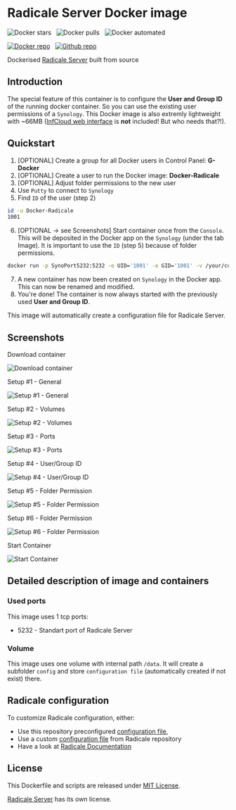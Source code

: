 # Radicale Server Docker image

![Docker stars](https://img.shields.io/docker/stars/djonasdev/synology-radicale-server.png "Docker stars")
&nbsp;
![Docker pulls](https://img.shields.io/docker/pulls/djonasdev/synology-radicale-server.png "Docker pulls")
&nbsp;
![Docker automated](https://img.shields.io/docker/automated/djonasdev/synology-radicale-server.png "Docker automated")

[![Docker repo](https://github.com/dojo90/synology-docker-radicale-server/blob/master/images/docker.png?raw=true "Docker repo")](https://hub.docker.com/r/djonasdev/synology-radicale-server)
&nbsp;
[![Github repo](https://github.com/dojo90/synology-docker-radicale-server/blob/master/images/github.png?raw=true "Github repo")](https://github.com/dojo90/synology-docker-radicale-server)

Dockerised [Radicale Server](https://github.com/Kozea/Radicale) built from source

## Introduction
The special feature of this container is to configure the **User and Group ID** of the running docker container. So you can use the existing user permissions of a `Synology`. This Docker image is also extremly lightweight with ~66MB ([InfCloud web interface](https://github.com/Unrud/RadicaleInfCloud) is **not** included! But who needs that?!).

## Quickstart

1. [OPTIONAL] Create a group for all Docker users in Control Panel: **G-Docker**
2. [OPTIONAL] Create a user to run the Docker image: **Docker-Radicale**
3. [OPTIONAL] Adjust folder permissions to the new user
4. Use `Putty` to connect to `Synology`
5. Find `ID` of the user (step 2)
```bash
id -u Docker-Radicale
1001
```
6. [OPTIONAL -> see Screenshots] Start container once from the `Console`. This will be deposited in the Docker app on the `Synology` (under the tab Image). It is important to use the `ID` (step 5) because of folder permissions.

```bash
docker run -p SynoPort5232:5232 -e UID='1001' -e GID='1001' -v /your/custom/path/on/Synology:/data/ djonasdev/synology-radicale-server
```
7. A new container has now been created on `Synology` in the Docker app. This can now be renamed and modified.
8. You're done! The container is now always started with the previously used **User and Group ID**.


This image will automatically create a configuration file for
 Radicale Server.
 
## Screenshots

Download container

![Download container](https://raw.githubusercontent.com/dojo90/synology-docker-radicale-server/master/screenshots/1.png "Download container")

Setup #1 - General

![Setup #1 - General](https://raw.githubusercontent.com/dojo90/synology-docker-radicale-server/master/screenshots/2.png "Setup #1 - General")

Setup #2 - Volumes

![Setup #2 - Volumes](https://raw.githubusercontent.com/dojo90/synology-docker-radicale-server/master/screenshots/3.png "Setup #2 - Volumes")

Setup #3 - Ports

![Setup #3 - Ports](https://raw.githubusercontent.com/dojo90/synology-docker-radicale-server/master/screenshots/4.png "Setup #3 - Ports")

Setup #4 - User/Group ID

![Setup #4 - User/Group ID](https://raw.githubusercontent.com/dojo90/synology-docker-radicale-server/master/screenshots/5.png "Setup #4 - User/Group ID")

Setup #5 - Folder Permission

![Setup #5 - Folder Permission](https://raw.githubusercontent.com/dojo90/synology-docker-radicale-server/master/screenshots/6.png "Setup #5 - Folder Permission")

Setup #6 - Folder Permission

![Setup #6 - Folder Permission](https://raw.githubusercontent.com/dojo90/synology-docker-radicale-server/master/screenshots/7.png "Setup #6 - Folder Permission")

Start Container

![Start Container](https://raw.githubusercontent.com/dojo90/synology-docker-radicale-server/master/screenshots/8.png "Start Container")

## Detailed description of image and containers

### Used ports

This image uses 1 tcp ports:
* 5232 - Standart port of Radicale Server 

### Volume
This image uses one volume with internal path `/data`. It will create a subfolder `config` and store `configuration file` (automatically created if not exist) there.

## Radicale configuration

To customize Radicale configuration, either: 
* Use this repository preconfigured [configuration file](docker/radicale.ini),
* Use a custom [configuration file](https://raw.githubusercontent.com/Kozea/Radicale/master/config) from Radicale repository
* Have a look at [Radicale Documentation](http://radicale.org/configuration/)

## License

This Dockerfile and scripts are released under [MIT License](https://github.com/dojo90/synology-docker-mozilla-syncserver/blob/master/LICENSE).

[Radicale Server](https://github.com/Kozea/Radicale) has its own license.